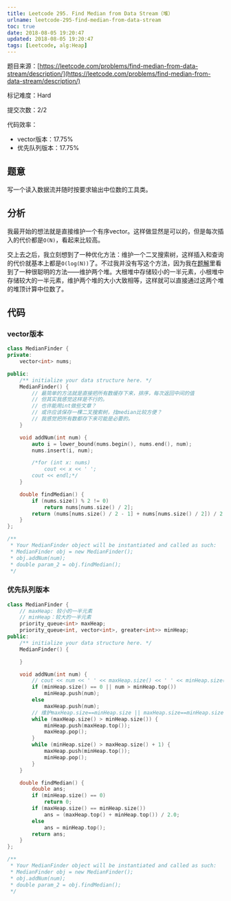 ```yaml
---
title: Leetcode 295. Find Median from Data Stream（堆）
urlname: leetcode-295-find-median-from-data-stream
toc: true
date: 2018-08-05 19:20:47
updated: 2018-08-05 19:20:47
tags: [Leetcode, alg:Heap]
---
```


题目来源：[https://leetcode.com/problems/find-median-from-data-stream/description/](https://leetcode.com/problems/find-median-from-data-stream/description/)

标记难度：Hard

提交次数：2/2

代码效率：

* vector版本：17.75%
* 优先队列版本：17.75%

## 题意

写一个读入数据流并随时按要求输出中位数的工具类。

## 分析

我最开始的想法就是直接维护一个有序vector。这样做显然是可以的，但是每次插入的代价都是`O(N)`，看起来比较高。

交上去之后，我立刻想到了一种优化方法：维护一个二叉搜索树，这样插入和查询的代价就基本上都是`O(log(N))`了。不过我并没有写这个方法，因为我在[题解](https://leetcode.com/problems/find-median-from-data-stream/discuss/74062/Short-simple-JavaC++Python-O%28log-n%29-+-O%281%29)里看到了一种很聪明的方法——维护两个堆。大根堆中存储较小的一半元素，小根堆中存储较大的一半元素，维护两个堆的大小大致相等，这样就可以直接通过这两个堆的堆顶计算中位数了。

## 代码

### vector版本

```cpp
class MedianFinder {
private:
    vector<int> nums;

public:
    /** initialize your data structure here. */
    MedianFinder() {
        // 最简单的方法就是直接把所有数缓存下来，排序，每次返回中间的值
        // 但其实我感觉这样是不行的。
        // 也许能用int做些文章？
        // 或许应该保存一棵二叉搜索树，找median比较方便？
        // 我感觉把所有数都存下来可能是必要的。
    }

    void addNum(int num) {
        auto i = lower_bound(nums.begin(), nums.end(), num);
        nums.insert(i, num);

        /*for (int x: nums)
            cout << x << ' ';
        cout << endl;*/
    }

    double findMedian() {
        if (nums.size() % 2 != 0)
            return nums[nums.size() / 2];
        return (nums[nums.size() / 2 - 1] + nums[nums.size() / 2]) / 2.0;
    }
};

/**
 * Your MedianFinder object will be instantiated and called as such:
 * MedianFinder obj = new MedianFinder();
 * obj.addNum(num);
 * double param_2 = obj.findMedian();
 */
```

### 优先队列版本

```cpp
class MedianFinder {
    // maxHeap: 较小的一半元素
    // minHeap：较大的一半元素
    priority_queue<int> maxHeap;
    priority_queue<int, vector<int>, greater<int>> minHeap;
public:
    /** initialize your data structure here. */
    MedianFinder() {

    }

    void addNum(int num) {
        // cout << num << ' ' << maxHeap.size() << ' ' << minHeap.size() << endl;
        if (minHeap.size() == 0 || num > minHeap.top())
            minHeap.push(num);
        else
            maxHeap.push(num);
        // 维护maxHeap.size==minHeap.size || maxHeap.size==minHeap.size-1
        while (maxHeap.size() > minHeap.size()) {
            minHeap.push(maxHeap.top());
            maxHeap.pop();
        }
        while (minHeap.size() > maxHeap.size() + 1) {
            maxHeap.push(minHeap.top());
            minHeap.pop();
        }
    }

    double findMedian() {
        double ans;
        if (minHeap.size() == 0)
            return 0;
        if (maxHeap.size() == minHeap.size())
            ans = (maxHeap.top() + minHeap.top()) / 2.0;
        else
            ans = minHeap.top();
        return ans;
    }
};

/**
 * Your MedianFinder object will be instantiated and called as such:
 * MedianFinder obj = new MedianFinder();
 * obj.addNum(num);
 * double param_2 = obj.findMedian();
 */
```
